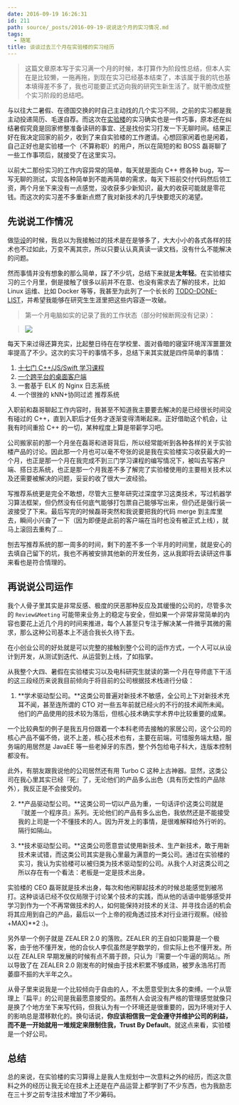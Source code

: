 ```yaml
---
date: 2016-09-19 16:26:31
id: 211
path: source/_posts/2016-09-19-说说这个月的实习情况.md
tags:
  - 随笔
title: 谈谈过去三个月在实验楼的实习经历
---
```


> 这篇文章原本写于实习满一个月的时候，本打算作为阶段性总结，但本人实在是比较懒，一拖再拖，到现在实习已经基本结束了，本该属于我的坑也基本填得差不多了，我也可能要正式迈向我的研究生新生活了。就干脆改成整个实习阶段的总结吧。

与以往大二暑假、在德国交换的时自己主动找的几个实习不同，之前的实习都是我主动投递简历、毛遂自荐。而这次在[实验楼](https://www.shiyanlou.com/)的实习确实也是一件巧事，原本还在纠结暑假究竟是回家修整准备读研的事宜、还是找份实习打发一下无聊时间。结果正好在我决定回家的前夕，收到了来自实验楼的工作邀请。心想回家闲着也是闲着，自己正好也是实验楼一个（不算称职）的用户，所以在简短的和 BOSS 磊哥聊了一些工作事项后，就接受了在这里实习。

以前大二那份实习的工作内容异常的简单，每天就是面向 C++ 修各种 bug，写一写无聊的测试，实现各种简单到不能再简单的需求，每天下班前交付代码然后领工资，两个月坐下来没有一点感觉，没收获多少新知识，最大的收获可能就是零花钱。而这次的实习差不多重新点燃了我对新技术的几乎快要熄灭的渴望。

## 先说说工作情况

做[毕设](https://blog.changkun.de/files/cv/bachelor-thesis-en.html)的时候，我总以为我接触过的技术是在是够多了，大大小小的各式各样的技术也不过如此，万变不离其宗，所以只要认认真真读一读文档，没有什么不能解决的问题。

然而事情并没有想象的那么简单，踩了不少坑，总结下来就是**太年轻**。在实验楼实习的三个月里，倒是接触了很多以前并不在意、也没有需求去了解的技术，比如 Linux 运维、比如 Docker 等等，我甚至为此列了一个长长的 [TODO-DONE-LIST](https://blog.changkun.de/todo/)，并希望我能够在研究生生涯里把这些内容逐一攻破。

> 第一个月电脑如实的记录了我的工作状态（部分时候断网没有记录）：

> ![](/images/posts/211/1.png)

每天下来过得还算充实，比起整日待在在学校里、面对昏暗的寝室环境浑浑噩噩效率提高了不少。这次的实习干的事情不多，总结下来其实就是四件简单的事情：

1. [十七门 C++/JS/Swift 学习课程](https://www.shiyanlou.com/teacher/29879)
2. [一个跨平台的桌面客户端](https://www.shiyanlou.com/vip#vip-clients)
3. 一套基于 ELK 的 Nginx 日志系统
4. 一个很挫的 kNN+协同过滤 推荐系统

<!--more-->

入职前和磊哥聊起工作内容时，我甚至不知道我主要要去解决的是已经很长时间没有碰过的 C++，直到入职后才任务才逐渐变得清晰起来。正好借助这个机会，让我有时间重拾 C++ 的一切，某种程度上算是带薪学习吧。

公司搬家前的那一个月坐在磊哥和进哥背后，所以经常能听到各种各样的关于实验楼产品的讨论。因此那一个月也可以毫不夸张的说是我在实验楼实习收获最大的一个月，也正是那一个月在我完成不到三门学习课程的编写情况下，被叫去写客户端、搭日志系统，也正是那一个月我差不多了解完了实验楼使用的主要相关技术以及还需要被解决的问题，妥妥的收了很大一波经验。

写推荐系统更是完全不敢想，尽管大三整年研究过深度学习这类技术，写过机器学习算法框架，但仍然没有任何底气能够打包票自己能够写出来，但仍还是强行装一波接受了下来。最后写完的时候磊哥突然和我说要把我的代码 merge 到主库里去，瞬间小兴奋了一下（因为即便是此前的客户端在当时也没有被正式上线），就马上滚回去重构了…

刨去写推荐系统的那一周多的时间，剩下的差不多一个半月的时间里，就是安心的去填自己留下的坑，我也不再被安排其他新的开发任务，这从我即将去读研这件事来看也是符合情理的。

## 再说说公司运作

我个人骨子里其实是非常反感、极度的厌恶那种反应及其缓慢的公司的，尽管多次的 `Review&Meeting` 可能带来业务上的稳定与安全，但如果一个非常非常简单的内容也要花上近几个月的时间来推进，每个人甚至只专注于解决某一件微乎其微的需求，那么这种公司基本上不适合我长久待下去。

在小创业公司的好处就是可以完整的接触到整个公司的运作方式，一个人可以从设计到开发，从测试到迭代、从运营到上线，了如指掌。

从我整个大四、暑假在实验楼实习以及电科研究生就读的第一个月在导师底下干活的这三段经历来说我目前倾向于将目前的公司根据技术栈进行分级：

1. **学术驱动型公司。**这类公司普遍对新技术不敏感，全公司上下对新技术充耳不闻，甚至连所谓的 CTO 对一些五年前就已经火的不行的技术闻所未闻。他们的产品使用的技术较为落后，但核心技术确实学术界中比较重要的成果。

  一个比较典型的例子是我五月份跟着一个本科老师去接触的家居公司，这个公司的核心产品不偏不倚，说不上差，核心技术也有，主要在前端，可惜服务端太糙，服务端的用居然是 JavaEE 等一些老掉牙的东西，整个外包给电子科大，连版本控制都没有。

  此外，有朋友跟我说他的公司居然还有用 Turbo C 这种上古神器。显然，这类公司在我心里其实已经『死』了，无论他们的产品多么出色（具有历史性的产品除外），我反正是不会接受的。

2. **产品驱动型公司。**这类公司一切以产品为重，一句话评价这类公司就是『就差一个程序员』系列。无论他们的产品有多么出色，我依然还是不能接受我的上司是一个不懂技术的人。因为开发上的事情，是很难解释给外行听的。隔行如隔山。

3. **技术驱动型公司。**这类公司愿意尝试使用新技术、生产新技术，敢于用新技术来试错，而这类公司其实是我心里最为满意的一类公司。通过在实验楼的实习，我认为实验楼可以被归类为技术驱动型的公司。从我个人对这类公司之所以存在有一个看法：老板是一定是技术出身。

  实验楼的 CEO 磊哥就是技术出身，每次和他闲聊起技术的时候总能感觉到被吊打。这种谈话已经不仅仅局限于讨论某个技术的实践，而从他的话语中能够感受并学习到作为一个不再常做技术的人，如何能保持对技术的关注、并寻找合适的机会将其应用到自己的产品，最后以一个上帝的视角透过技术对行业进行观察。(经验+MAX)**2 :)。

  另外举一个例子就是 ZEALER 2.0 的落败。ZEALER 的王自如只能算是一个极客，由于他不懂开发，他的合伙人李侃虽然是学数学的，但实际上也不懂开发。所以在 ZEALER 早期发展的时候有点不屑于顾，只认为『需要一个牛逼的网站』。所以导致了在 ZEALER 2.0 刚发布的时候由于技术积累不够成熟，被罗永浩吊打而萎靡不振的大半年之久。

  从骨子里来说我是一个比较倾向于自由的人，不太愿意受到太多的束缚。一个从管理上『扁平』的公司是我最愿意接受的。虽然有人会说没有严格的管理感觉就像只是换了个地方坐下来写代码，但我认为有一个环境还是很重要的，因为环境对于人的影响总是潜移默化的。换句话说，**你应该相信我一定会遵守并维护公司的利益，而不是一开始就用一堆规定来限制住我，Trust By Default**。就这点来看，实验楼是一个好公司。

## 总结

总的来说，在实验楼的实习算得上是我人生规划中一次意料之外的经历，而这次意料之外的经历让我无论在技术上还是在产品运营上都学到了不少东西，也为我励志在三十岁之前专注技术增加了不少筹码。
